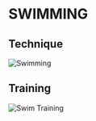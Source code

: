 # SWIMMING
## Technique
![Swimming](http://cen.acs.org/content/dam/cen/94/31/09431-cover-openercxd.jpg)
## Training
![Swim Training](https://upload.wikimedia.org/wikipedia/commons/3/37/2018-10-10_Swimming_Training_at_2018_Summer_Youth_Olympics_by_Sandro_Halank%E2%80%93001.jpg)
